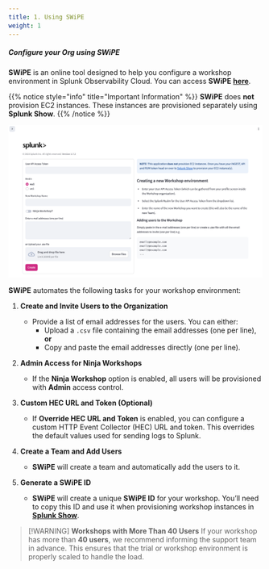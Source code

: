 ```yaml
---
title: 1. Using SWiPE
weight: 1
---
```


##### **Configure your Org using SWiPE**

**SWiPE** is an online tool designed to help you configure a workshop environment in Splunk Observability Cloud. You can access **SWiPE** [**here**](https://swipe.splunk.show).

{{% notice style="info" title="Important Information" %}}
**SWiPE** does **not** provision EC2 instances. These instances are provisioned separately using **Splunk Show**.
{{% /notice %}}

![SWiPE](../images/swipe.png)

**SWiPE** automates the following tasks for your workshop environment:

1. **Create and Invite Users to the Organization**
   - Provide a list of email addresses for the users. You can either:
     - Upload a `.csv` file containing the email addresses (one per line), **or**
     - Copy and paste the email addresses directly (one per line).

2. **Admin Access for Ninja Workshops**
   - If the **Ninja Workshop** option is enabled, all users will be provisioned with **Admin** access control.

3. **Custom HEC URL and Token (Optional)**
   - If **Override HEC URL and Token** is enabled, you can configure a custom HTTP Event Collector (HEC) URL and token. This overrides the default values used for sending logs to Splunk.

4. **Create a Team and Add Users**
   - **SWiPE** will create a team and automatically add the users to it.

5. **Generate a SWiPE ID**
   - **SWiPE** will create a unique **SWiPE ID** for your workshop. You’ll need to copy this ID and use it when provisioning workshop instances in [**Splunk Show**](https://show.splunk.com/home/).

> [!WARNING] **Workshops with More Than 40 Users**
> If your workshop has more than **40 users**, we recommend informing the support team in advance. This ensures that the trial or workshop environment is properly scaled to handle the load.
